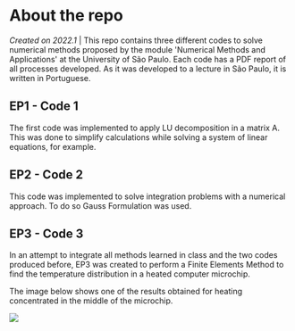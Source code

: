 # About the repo 

*Created on 2022.1* | This repo contains three different codes to solve numerical methods proposed by the module 'Numerical Methods and Applications' at the University of São Paulo. Each code has a PDF report of all processes developed. As it was developed to a lecture in São Paulo, it is written in Portuguese. 

## EP1 - Code 1

The first code was implemented to apply LU decomposition in a matrix A. This was done to simplify calculations while solving a system of linear equations, for example. 

## EP2 - Code 2

This code was implemented to solve integration problems with a numerical approach. To do so Gauss Formulation was used.

## EP3 - Code 3

In an attempt to integrate all methods learned in class and the two codes produced before, EP3 was created to perform a Finite Elements Method to find the temperature distribution in a heated computer microchip. 

The image below shows one of the results obtained for heating concentrated in the middle of the microchip.

![](file:///C:/Users/vitto/Desktop/USP/5º%20Semestre/Numérico/EP3_MAP3121/imagens/Temp_k_variavel.png)